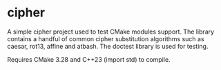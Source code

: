 # cipher

A simple cipher project used to test CMake modules support. The library contains a handful of common cipher substitution algorithms such as caesar, rot13, affine and atbash. The doctest library is used for testing.

Requires CMake 3.28 and C++23 (import std) to compile.
